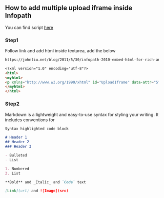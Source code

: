## How to add multiple upload iframe inside Infopath
You can find script [here](https://github.com/mohamadhijazi/InfoPath/)
### Step1

Follow link and add html inside textarea, add the below

```markdown
https://johnliu.net/blog/2011/5/30/infopath-2010-embed-html-for-rich-and-web-forms.html

<?xml version="1.0" encoding="utf-8"?>
<html>
<myhtml>
<p xmlns="http://www.w3.org/1999/xhtml" id="UploadIframe" data-attr="5" data-attr-url="uploadpageUrl"></p>
</myhtml>
</html>
```

### Step2

Markdown is a lightweight and easy-to-use syntax for styling your writing. It includes conventions for

```markdown
Syntax highlighted code block

# Header 1
## Header 2
### Header 3

- Bulleted
- List

1. Numbered
2. List

**Bold** and _Italic_ and `Code` text

[Link](url) and ![Image](src)
```
